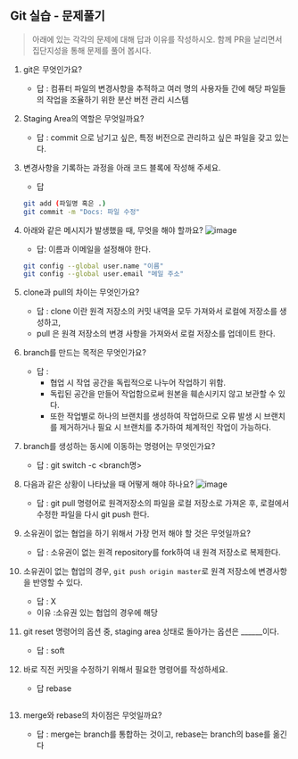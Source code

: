 ## Git 실습 - 문제풀기
> 아래에 있는 각각의 문제에 대해 답과 이유를 작성하시오.
> 함께 PR을 날리면서 집단지성을 통해 문제를 풀어 봅시다.

1. git은 무엇인가요?   
   - 답 : 컴퓨터 파일의 변경사항을 추적하고 여러 명의 사용자들 간에 해당 파일들의 작업을 조율하기 위한 분산 버전 관리 시스템
  
2. Staging Area의 역할은 무엇일까요?
   - 답 :  commit 으로 남기고 싶은, 특정 버전으로 관리하고 싶은 파일을 갖고 있는다.

3. 변경사항을 기록하는 과정을 아래 코드 블록에 작성해 주세요.
   - 답
   ```bash
   git add (파일명 혹은 .)
   git commit -m "Docs: 파일 수정"
   ```

4. 아래와 같은 메시지가 발생했을 때, 무엇을 해야 할까요?
![image](https://user-images.githubusercontent.com/98133984/181182281-4d01a374-62fe-4957-9a07-1efc005e35d3.png)
   - 답: 이름과 이메일을 설정해야 한다.
   ```bash
   git config --global user.name "이름"
   git config --global user.email "메일 주소"
   ```

5. clone과 pull의 차이는 무엇인가요?
   - 답 : clone 이란 원격 저장소의 커밋 내역을 모두 가져와서 로컬에 저장소를 생성하고,
   - pull 은 원격 저장소의 변경 사항을 가져와서 로컬 저장소를 업데이트 한다.
   
6. branch를 만드는 목적은 무엇인가요?
    - 답 : 
      - 협업 시 작업 공간을 독립적으로 나누어 작업하기 위함. 
      - 독립된 공간을 만들어 작업함으로써 원본을 훼손시키지 않고 보관할 수 있다. 
      - 또한 작업별로 하나의 브랜치를 생성하여 작업하므로 오류 발생 시 브랜치를 제거하거나 필요 시 브랜치를 추가하여 체계적인 작업이 가능하다.


7. branch를 생성하는 동시에 이동하는 명령어는 무엇인가요?
    - 답 : git switch -c <branch명>


8. 다음과 같은 상황이 나타났을 때 어떻게 해야 하나요?
   ![image](https://user-images.githubusercontent.com/98133984/181183354-df42d325-b839-48e1-a4c6-667c20b33d5c.png)
    - 답 : git pull 명령어로 원격저장소의 파일을 로컬 저장소로 가져온 후, 로컬에서 수정한 파일을 다시 git push 한다.


9.  소유권이 없는 협업을 하기 위해서 가장 먼저 해야 할 것은 무엇일까요?
    
    - 답 : 소유권이 없는 원격 repository를 fork하여 내 원격 저장소로 복제한다. 

10. 소유권이 없는 협업의 경우, `git push origin master`로 원격 저장소에 변경사항을 반영할 수 있다.
    - 답 : X
    - 이유 :소유권 있는 협업의 경우에 해당
 

11. git reset 명령어의 옵션 중, staging area 상태로 돌아가는 옵션은 ______이다.
    - 답 : soft

12. 바로 직전 커밋을 수정하기 위해서 필요한 명령어를 작성하세요.
    - 답 rebase 
    ```
    ```
 
13. merge와 rebase의 차이점은 무엇일까요? 
     - 답 : merge는 branch를 통합하는 것이고, rebase는 branch의 base를 옮긴다

